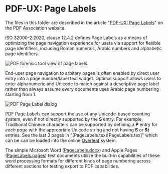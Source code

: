 # PDF-UX: Page Labels

The files in this folder are described in the article "[PDF-UX: Page Labels](https://pdfa.org/pdf-ux-page-labels/)" on the PDF Association website.

ISO 32000-2:2020, clause 12.4.2 defines Page Labels as a means of optimizing the page navigation experience for users via support for flexible page identifiers, including Roman numerals, Arabic numbers and alphabetic page identifiers.

![PDF forensic tool view of page labels](https://pdfa.org/wp-content/uploads/2024/08/RUPS.png)

End-user page navigation to arbitary pages is often enabled by direct user entry into a page number/label text widget. Optimal support allows users to enter alphanumeric and Unicode to match against a descriptive page label rather than always assume every documents uses Arabic page numbering starting from 1.

![PDF Page Label dialog](https://pdfa.org/wp-content/uploads/2024/08/pl2.png)

PDF Page Labels can support the use of any Unicode-based counting system, even if not directly supported by the **S** entry. For example, Traditional Chinese characters can be supported by defining a **P** entry for _each page_ with the appropriate Unicode string and not having **S** or **St** entries. See the last 3 pages in "(PageLabels.tex)[PageLabels.tex]" which can be can be loaded into the online [Overleaf](https://www.overleaf.com/) system. 

The simple Microsoft Word ([PageLabels.docx](PageLabels.docx)) and Apple Pages ([PageLabels.pages](PageLabels.pages)) test documents  utilize the built-in capabilities of these word processing formats for different kinds of page numbering across different sections for testing export to PDF capabilities.
